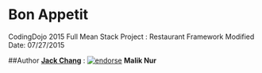 # Bon Appetit
CodingDojo 2015 Full Mean Stack Project : Restaurant Framework
Modified Date: 07/27/2015

##Author
**[Jack Chang]** : [![endorse](https://api.coderwall.com/wei0831/endorsecount.png)](https://coderwall.com/wei0831)
**Malik Nur**

[Jack Chang]: https://about.me/wei0831
